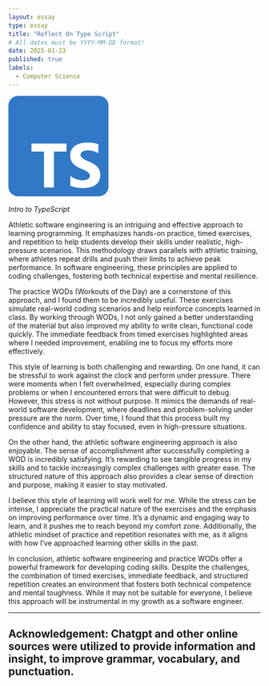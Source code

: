 ```yaml
---
layout: essay
type: essay
title: "Reflect On Type Script"
# All dates must be YYYY-MM-DD format!
date: 2025-01-23
published: true
labels:
  - Computer Science
---
```


<img width="200px" class="rounded float-start pe-4" src="../img/download.png">

*Intro to TypeScript*

Athletic software engineering is an intriguing and effective approach to learning programming. It emphasizes hands-on practice, timed exercises, and repetition to help students develop their skills under realistic, high-pressure scenarios. This methodology draws parallels with athletic training, where athletes repeat drills and push their limits to achieve peak performance. In software engineering, these principles are applied to coding challenges, fostering both technical expertise and mental resilience.

The practice WODs (Workouts of the Day) are a cornerstone of this approach, and I found them to be incredibly useful. These exercises simulate real-world coding scenarios and help reinforce concepts learned in class. By working through WODs, I not only gained a better understanding of the material but also improved my ability to write clean, functional code quickly. The immediate feedback from timed exercises highlighted areas where I needed improvement, enabling me to focus my efforts more effectively.

This style of learning is both challenging and rewarding. On one hand, it can be stressful to work against the clock and perform under pressure. There were moments when I felt overwhelmed, especially during complex problems or when I encountered errors that were difficult to debug. However, this stress is not without purpose. It mimics the demands of real-world software development, where deadlines and problem-solving under pressure are the norm. Over time, I found that this process built my confidence and ability to stay focused, even in high-pressure situations.

On the other hand, the athletic software engineering approach is also enjoyable. The sense of accomplishment after successfully completing a WOD is incredibly satisfying. It’s rewarding to see tangible progress in my skills and to tackle increasingly complex challenges with greater ease. The structured nature of this approach also provides a clear sense of direction and purpose, making it easier to stay motivated.

I believe this style of learning will work well for me. While the stress can be intense, I appreciate the practical nature of the exercises and the emphasis on improving performance over time. It’s a dynamic and engaging way to learn, and it pushes me to reach beyond my comfort zone. Additionally, the athletic mindset of practice and repetition resonates with me, as it aligns with how I’ve approached learning other skills in the past.

In conclusion, athletic software engineering and practice WODs offer a powerful framework for developing coding skills. Despite the challenges, the combination of timed exercises, immediate feedback, and structured repetition creates an environment that fosters both technical competence and mental toughness. While it may not be suitable for everyone, I believe this approach will be instrumental in my growth as a software engineer.

---
## Acknowledgement: Chatgpt and other online sources were utilized to provide information and insight, to improve grammar, vocabulary, and punctuation. 
